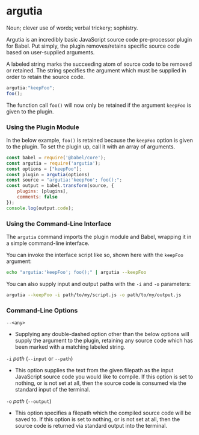 # argutia
Noun; clever use of words; verbal trickery; sophistry.

Argutia is an incredibly basic JavaScript source code pre-processor plugin for Babel. Put simply, the plugin removes/retains specific source code based on user-supplied arguments.

A labeled string marks the succeeding atom of source code to be removed or retained. The string specifies the argument which must be supplied in order to retain the source code.

```JavaScript
argutia:"keepFoo";
foo();
```

The function call `foo()` will now only be retained if the argument `keepFoo` is given to the plugin.

### Using the Plugin Module

In the below example, `foo()` is retained because the `keepFoo` option is given to the plugin. To set the plugin up, call it with an array of arguments.

```JavaScript
const babel = require('@babel/core');
const argutia = require('argutia');
const options = ["keepFoo"];
const plugin = argutia(options)
const source = "argutia:'keepFoo'; foo();";
const output = babel.transform(source, {
	plugins: [plugins],
	comments: false
});
console.log(output.code);
```

### Using the Command-Line Interface

The `argutia` command imports the plugin module and Babel, wrapping it in a simple command-line interface.

You can invoke the interface script like so, shown here with the `keepFoo` argument:

```bash
echo "argutia:'keepFoo'; foo();" | argutia --keepFoo
```

You can also supply input and output paths with the `-i` and `-o` parameters:

```bash
argutia --keepFoo -i path/to/my/script.js -o path/to/my/output.js
```

### Command-Line Options

`--<any>`

- Supplying any double-dashed option other than the below options will supply the argument to the plugin, retaining any source code which has been marked with a matching labeled string.

`-i` *path* (`--input` or `--path`)

- This option supplies the text from the given filepath as the input JavaScript source code you would like to compile. If this option is set to nothing, or is not set at all, then the source code is consumed via the standard input of the terminal.

`-o` *path* (`--output`)

- This option specifies a filepath which the compiled source code will be saved to. If this option is set to nothing, or is not set at all, then the source code is returned via standard output into the terminal.